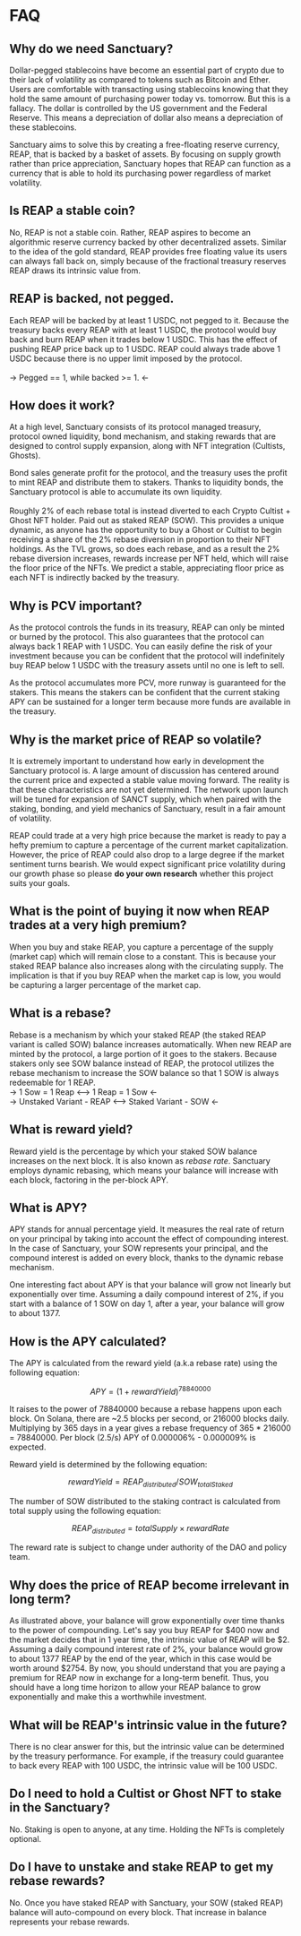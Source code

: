 # FAQ

## Why do we need Sanctuary?

Dollar-pegged stablecoins have become an essential part of crypto due to their lack of volatility as compared to tokens such as Bitcoin and Ether. Users are comfortable with transacting using stablecoins knowing that they hold the same amount of purchasing power today vs. tomorrow. But this is a fallacy. The dollar is controlled by the US government and the Federal Reserve. This means a depreciation of dollar also means a depreciation of these stablecoins.

Sanctuary aims to solve this by creating a free-floating reserve currency, REAP, that is backed by a basket of assets. By focusing on supply growth rather than price appreciation, Sanctuary hopes that REAP can function as a currency that is able to hold its purchasing power regardless of market volatility.

## Is REAP a stable coin?

No, REAP is not a stable coin. Rather, REAP aspires to become an algorithmic reserve currency backed by other decentralized assets. Similar to the idea of the gold standard, REAP provides free floating value its users can always fall back on, simply because of the fractional treasury reserves REAP draws its intrinsic value from.

## REAP is backed, not pegged.

Each REAP will be backed by at least 1 USDC, not pegged to it. Because the treasury backs every REAP with at least 1 USDC, the protocol would buy back and burn REAP when it trades below 1 USDC. This has the effect of pushing REAP price back up to 1 USDC. REAP could always trade above 1 USDC because there is no upper limit imposed by the protocol.\
\
\-> Pegged == 1, while backed >= 1. <-

## How does it work?

At a high level, Sanctuary consists of its protocol managed treasury, protocol owned liquidity, bond mechanism, and staking rewards that are designed to control supply expansion, along with NFT integration (Cultists, Ghosts).

Bond sales generate profit for the protocol, and the treasury uses the profit to mint REAP and distribute them to stakers. Thanks to liquidity bonds, the Sanctuary protocol is able to accumulate its own liquidity.\
\
Roughly 2% of each rebase total is instead diverted to each Crypto Cultist + Ghost NFT holder. Paid out as staked REAP (SOW). This provides a unique dynamic, as anyone has the opportunity to buy a Ghost or Cultist to begin receiving a share of the 2% rebase diversion in proportion to their NFT holdings. As the TVL grows, so does each rebase, and as a result the 2% rebase diversion increases, rewards increase per NFT held, which will raise the floor price of the NFTs. We predict a stable, appreciating floor price as each NFT is indirectly backed by the treasury.

## Why is PCV important?

As the protocol controls the funds in its treasury, REAP can only be minted or burned by the protocol. This also guarantees that the protocol can always back 1 REAP with 1 USDC. You can easily define the risk of your investment because you can be confident that the protocol will indefinitely buy REAP below 1 USDC with the treasury assets until no one is left to sell.

As the protocol accumulates more PCV, more runway is guaranteed for the stakers. This means the stakers can be confident that the current staking APY can be sustained for a longer term because more funds are available in the treasury.

## Why is the market price of REAP so volatile?

It is extremely important to understand how early in development the Sanctuary protocol is. A large amount of discussion has centered around the current price and expected a stable value moving forward. The reality is that these characteristics are not yet determined. The network upon launch will be tuned for expansion of SANCT supply, which when paired with the staking, bonding, and yield mechanics of Sanctuary, result in a fair amount of volatility.

REAP could trade at a very high price because the market is ready to pay a hefty premium to capture a percentage of the current market capitalization. However, the price of REAP could also drop to a large degree if the market sentiment turns bearish. We would expect significant price volatility during our growth phase so please **do your own research** whether this project suits your goals.

## What is the point of buying it now when REAP trades at a very high premium?

When you buy and stake REAP, you capture a percentage of the supply (market cap) which will remain close to a constant. This is because your staked REAP balance also increases along with the circulating supply. The implication is that if you buy REAP when the market cap is low, you would be capturing a larger percentage of the market cap.

## What is a rebase?

Rebase is a mechanism by which your staked REAP (the staked REAP variant is called SOW) balance increases automatically. When new REAP are minted by the protocol, a large portion of it goes to the stakers. Because stakers only see SOW balance instead of REAP, the protocol utilizes the rebase mechanism to increase the SOW balance so that 1 SOW is always redeemable for 1 REAP.\
\-> 1 Sow = 1 Reap <--> 1 Reap = 1 Sow <-\
\-> Unstaked Variant - REAP <--> Staked Variant - SOW <-

## What is reward yield?

Reward yield is the percentage by which your staked SOW balance increases on the next block. It is also known as _rebase rate_. Sanctuary employs dynamic rebasing, which means your balance will increase with each block, factoring in the per-block APY.

## What is APY?

APY stands for annual percentage yield. It measures the real rate of return on your principal by taking into account the effect of compounding interest. In the case of Sanctuary, your SOW represents your principal, and the compound interest is added on every block, thanks to the dynamic rebase mechanism.

One interesting fact about APY is that your balance will grow not linearly but exponentially over time. Assuming a daily compound interest of 2%, if you start with a balance of 1 SOW on day 1, after a year, your balance will grow to about 1377.

## How is the APY calculated?

The APY is calculated from the reward yield (a.k.a rebase rate) using the following equation:

$$
APY = ( 1 + rewardYield )^{78840000}
$$

It raises to the power of 78840000 because a rebase happens upon each block. On Solana, there are \~2.5 blocks per second, or 216000 blocks daily. Multiplying by 365 days in a year gives a rebase frequency of 365 \* 216000 = 78840000. Per block (2.5/s) APY of 0.000006% - 0.000009% is expected.

Reward yield is determined by the following equation:

$$
rewardYield = REAP_{distributed} / SOW_{totalStaked}
$$

The number of SOW distributed to the staking contract is calculated from total supply using the following equation:

$$
REAP_{distributed} = {totalSupply} \times rewardRate
$$

The reward rate is subject to change under authority of the DAO and policy team.

## Why does the price of REAP become irrelevant in long term?

As illustrated above, your balance will grow exponentially over time thanks to the power of compounding. Let's say you buy REAP for $400 now and the market decides that in 1 year time, the intrinsic value of REAP will be $2. Assuming a daily compound interest rate of 2%, your balance would grow to about 1377 REAP by the end of the year, which in this case would be worth around $2754. By now, you should understand that you are paying a premium for REAP now in exchange for a long-term benefit. Thus, you should have a long time horizon to allow your REAP balance to grow exponentially and make this a worthwhile investment.

## What will be REAP's intrinsic value in the future?

There is no clear answer for this, but the intrinsic value can be determined by the treasury performance. For example, if the treasury could guarantee to back every REAP with 100 USDC, the intrinsic value will be 100 USDC.

## Do I need to hold a Cultist or Ghost NFT to stake in the Sanctuary?

No. Staking is open to anyone, at any time. Holding the NFTs is completely optional.

## Do I have to unstake and stake REAP to get my rebase rewards?

No. Once you have staked REAP with Sanctuary, your SOW (staked REAP) balance will auto-compound on every block. That increase in balance represents your rebase rewards.
